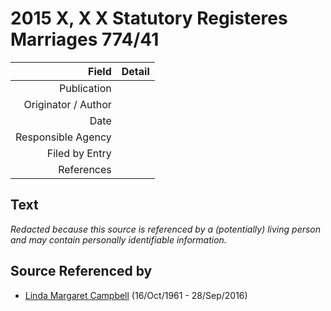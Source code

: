 ﻿---
layout: page
permalink: /sources/s28397450
---

# 2015 X, X X Statutory Registeres Marriages 774/41

Field | Detail
---:|:---
Publication | 
Originator / Author | 
Date | 
Responsible Agency | 
Filed by Entry | 
References | 

## Text

_Redacted because this source is referenced by a (potentially) living person and may contain personally identifiable information._

## Source Referenced by

* [Linda Margaret Campbell](../people/@76650284@-linda-margaret-campbell-b1961-10-16-d2016-9-28.md) (16/Oct/1961 - 28/Sep/2016)
